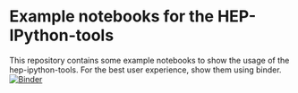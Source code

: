 # Example notebooks for the HEP-IPython-tools

This repository contains some example notebooks to show the usage of the hep-ipython-tools. For the best user experience, show them using binder.
[![Binder](http://mybinder.org/badge.svg)](http://mybinder.org/repo/hep-ipython-tools/example-notebooks)
